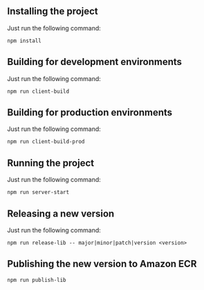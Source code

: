 ## Installing the project ##

Just run the following command:
````
npm install
````

## Building for development environments ##

Just run the following command:
````
npm run client-build
````

## Building for production environments ##

Just run the following command:
````
npm run client-build-prod
````

## Running the project ##

Just run the following command:
````
npm run server-start
````

## Releasing a new version ##

Just run the following command:
````
npm run release-lib -- major|minor|patch|version <version>
````

## Publishing the new version to Amazon ECR ##
````
npm run publish-lib
````